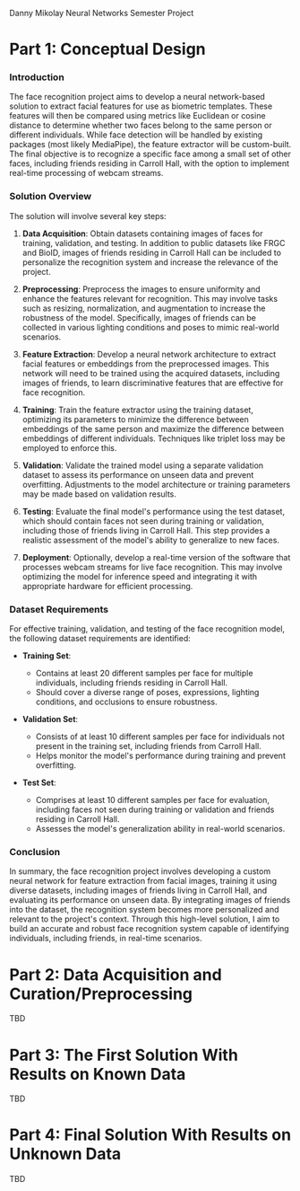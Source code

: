 Danny Mikolay
Neural Networks Semester Project

# Part 1: Conceptual Design
### Introduction
The face recognition project aims to develop a neural network-based solution to extract facial features for use as biometric templates. These features will then be compared using metrics like Euclidean or cosine distance to determine whether two faces belong to the same person or different individuals. While face detection will be handled by existing packages (most likely MediaPipe), the feature extractor will be custom-built. The final objective is to recognize a specific face among a small set of other faces, including friends residing in Carroll Hall, with the option to implement real-time processing of webcam streams.

### Solution Overview
The solution will involve several key steps:

1. **Data Acquisition**: Obtain datasets containing images of faces for training, validation, and testing. In addition to public datasets like FRGC and BioID, images of friends residing in Carroll Hall can be included to personalize the recognition system and increase the relevance of the project.

2. **Preprocessing**: Preprocess the images to ensure uniformity and enhance the features relevant for recognition. This may involve tasks such as resizing, normalization, and augmentation to increase the robustness of the model. Specifically, images of friends can be collected in various lighting conditions and poses to mimic real-world scenarios.

3. **Feature Extraction**: Develop a neural network architecture to extract facial features or embeddings from the preprocessed images. This network will need to be trained using the acquired datasets, including images of friends, to learn discriminative features that are effective for face recognition.

4. **Training**: Train the feature extractor using the training dataset, optimizing its parameters to minimize the difference between embeddings of the same person and maximize the difference between embeddings of different individuals. Techniques like triplet loss may be employed to enforce this.

5. **Validation**: Validate the trained model using a separate validation dataset to assess its performance on unseen data and prevent overfitting. Adjustments to the model architecture or training parameters may be made based on validation results.

6. **Testing**: Evaluate the final model's performance using the test dataset, which should contain faces not seen during training or validation, including those of friends living in Carroll Hall. This step provides a realistic assessment of the model's ability to generalize to new faces.

7. **Deployment**: Optionally, develop a real-time version of the software that processes webcam streams for live face recognition. This may involve optimizing the model for inference speed and integrating it with appropriate hardware for efficient processing.

### Dataset Requirements
For effective training, validation, and testing of the face recognition model, the following dataset requirements are identified:

- **Training Set**: 
  - Contains at least 20 different samples per face for multiple individuals, including friends residing in Carroll Hall.
  - Should cover a diverse range of poses, expressions, lighting conditions, and occlusions to ensure robustness.

- **Validation Set**:
  - Consists of at least 10 different samples per face for individuals not present in the training set, including friends from Carroll Hall.
  - Helps monitor the model's performance during training and prevent overfitting.

- **Test Set**:
  - Comprises at least 10 different samples per face for evaluation, including faces not seen during training or validation and friends residing in Carroll Hall.
  - Assesses the model's generalization ability in real-world scenarios.

### Conclusion
In summary, the face recognition project involves developing a custom neural network for feature extraction from facial images, training it using diverse datasets, including images of friends living in Carroll Hall, and evaluating its performance on unseen data. By integrating images of friends into the dataset, the recognition system becomes more personalized and relevant to the project's context. Through this high-level solution, I aim to build an accurate and robust face recognition system capable of identifying individuals, including friends, in real-time scenarios.

# Part 2: Data Acquisition and Curation/Preprocessing
TBD

# Part 3: The First Solution With Results on Known Data
TBD

# Part 4: Final Solution With Results on Unknown Data
TBD

